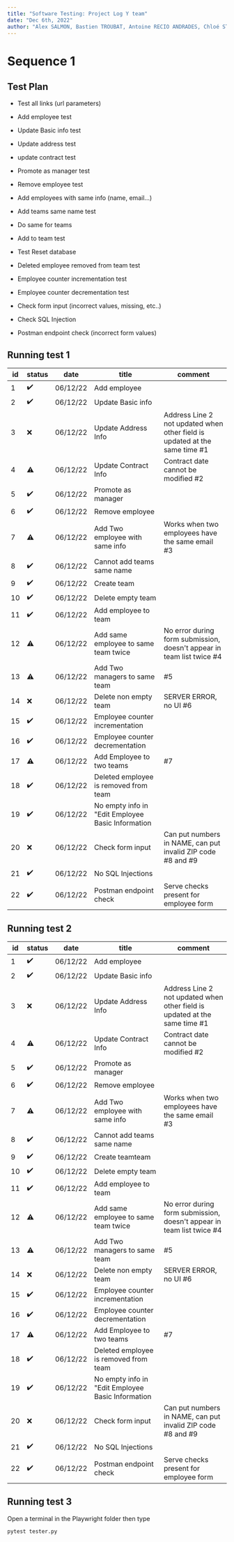 ```yaml
---
title: "Software Testing: Project Log Y team"
date: "Dec 6th, 2022"
author: "Alex SALMON, Bastien TROUBAT, Antoine RECIO ANDRADES, Chloé STEPHAN"
---
```


# Sequence 1

## Test Plan 

- Test all links (url parameters)

- Add employee test
- Update Basic info test
- Update address test
- update contract test
- Promote as manager test
- Remove employee test

- Add employees with same info (name, email...)
- Add teams same name test 

- Do same for teams
- Add to team test

- Test Reset database 

- Deleted employee removed from team test 

- Employee counter incrementation test
- Employee counter decrementation test

- Check form input (incorrect values, missing, etc..)

- Check SQL Injection

- Postman endpoint check (incorrect form values) 

## Running test 1

| id  | status             | date     | title                                             | comment                                                                 |
| --- | ------------------ | -------- | ------------------------------------------------- | ----------------------------------------------------------------------- |
| 1   | :heavy_check_mark: | 06/12/22 | Add employee                                      |                                                                         |
| 2   | :heavy_check_mark: | 06/12/22 | Update Basic info                                 |                                                                         |
| 3   | :x:                | 06/12/22 | Update Address Info                               | Address Line 2 not updated when other field is updated at the same time #1|
| 4   | :warning:          | 06/12/22 | Update Contract Info                              | Contract date cannot be modified #2                                     |
| 5   | :heavy_check_mark: | 06/12/22 | Promote as manager                                |                                                                         |
| 6   | :heavy_check_mark: | 06/12/22 | Remove employee                                   |                                                                         |
| 7   | :warning:          | 06/12/22 | Add Two employee with same info                   | Works when two employees have the same email #3                            |
| 8   | :heavy_check_mark: | 06/12/22 | Cannot add teams same name                        |                                                                         |
| 9   | :heavy_check_mark: | 06/12/22 | Create team                                       |                                                                         |
| 10  | :heavy_check_mark: | 06/12/22 | Delete empty team                                 |                                                                         |
| 11  | :heavy_check_mark: | 06/12/22 | Add employee to team                              |                                                                         |
| 12  | :warning:          | 06/12/22 | Add same employee to same team twice              | No error during form submission, doesn't appear in team list twice #4     |
| 13  | :warning:          | 06/12/22 | Add Two managers to same team                     | #5                                                                     |
| 14  | :x:                | 06/12/22 | Delete non empty team                             | SERVER ERROR, no UI  #6                                                   |
| 15  | :heavy_check_mark: | 06/12/22 | Employee counter incrementation                   |                                                                         |
| 16  | :heavy_check_mark: | 06/12/22 | Employee counter decrementation                   |                                                                         |
| 17  | :warning:          | 06/12/22 | Add Employee to two teams                         |  #7                                                                       |
| 18  | :heavy_check_mark: | 06/12/22 | Deleted employee is removed from team             |                                                                         |
| 19  | :heavy_check_mark: | 06/12/22 | No empty info in "Edit Employee Basic Information |                                                                         |
| 20  | :x:                | 06/12/22 | Check form input                                  | Can put numbers in NAME, can put invalid ZIP code  #8 and #9                     |
| 21  | :heavy_check_mark: | 06/12/22 | No SQL Injections                                 |                                                                         |
| 22  | :heavy_check_mark: | 06/12/22 | Postman endpoint check                            | Serve checks present for employee form                                  |

## Running test 2

| id  | status             | date     | title                                             | comment                                                                 |
| --- | ------------------ | -------- | ------------------------------------------------- | ----------------------------------------------------------------------- |
| 1   | :heavy_check_mark: | 06/12/22 | Add employee                                      |                                                                         |
| 2   | :heavy_check_mark: | 06/12/22 | Update Basic info                                 |                                                                         |
| 3   | :x:                | 06/12/22 | Update Address Info                               | Address Line 2 not updated when other field is updated at the same time #1 |
| 4   | :warning:          | 06/12/22 | Update Contract Info                              | Contract date cannot be modified #2                                                                       |
| 5   | :heavy_check_mark: | 06/12/22 | Promote as manager                                |                                                                         |
| 6   | :heavy_check_mark: | 06/12/22 | Remove employee                                   |                                                                         |
| 7   | :warning:          | 06/12/22 | Add Two employee with same info                   | Works when two employees have the same email #3                            |
| 8   | :heavy_check_mark: | 06/12/22 | Cannot add teams same name                        |                                                                         |
| 9   | :heavy_check_mark: | 06/12/22 | Create teamteam                                   |                                                                         |
| 10  | :heavy_check_mark: | 06/12/22 | Delete empty team                                 |                                                                         |
| 11  | :heavy_check_mark: | 06/12/22 | Add employee to team                              |                                                                         |
| 12  | :warning:          | 06/12/22 | Add same employee to same team twice              | No error during form submission, doesn't appear in team list twice #4     |
| 13  | :warning:          | 06/12/22 | Add Two managers to same team                     |#5                                                                         |
| 14  | :x:                | 06/12/22 | Delete non empty team                             | SERVER ERROR, no UI #6                                                    |
| 15  | :heavy_check_mark: | 06/12/22 | Employee counter incrementation                   |                                                                         |
| 16  | :heavy_check_mark: | 06/12/22 | Employee counter decrementation                   |                                                                         |
| 17  | :warning:          | 06/12/22 | Add Employee to two teams                         | #7                                                                        |
| 18  | :heavy_check_mark: | 06/12/22 | Deleted employee is removed from team             |                                                                         |
| 19  | :heavy_check_mark: | 06/12/22 | No empty info in "Edit Employee Basic Information |                                                                         |
| 20  | :x:                | 06/12/22 | Check form input                                  | Can put numbers in NAME, can put invalid ZIP code #8 and #9                      |
| 21  | :heavy_check_mark: | 06/12/22 | No SQL Injections                                 |                                                                         |
| 22  | :heavy_check_mark: | 06/12/22 | Postman endpoint check                            | Serve checks present for employee form                                  |

## Running test 3

Open a terminal in the Playwright folder then type 
```
pytest tester.py
```